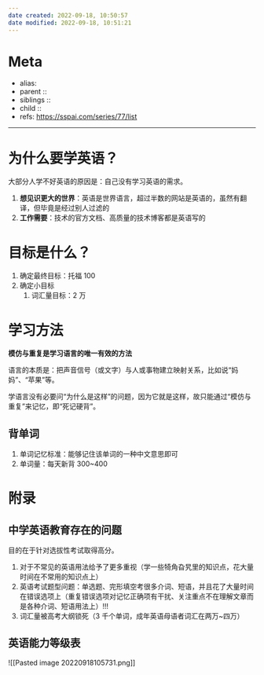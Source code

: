 ```yaml
---
date created: 2022-09-18, 10:50:57
date modified: 2022-09-18, 10:51:21
---
```


# Meta

- alias:
- parent ::
- siblings ::
- child ::
- refs: https://sspai.com/series/77/list

---

# 为什么要学英语？

大部分人学不好英语的原因是：自己没有学习英语的需求。

1. **想见识更大的世界**：英语是世界语言，超过半数的网站是英语的，虽然有翻译，但毕竟是经过别人过滤的
2. **工作需要**：技术的官方文档、高质量的技术博客都是英语写的

# 目标是什么？

1. 确定最终目标：托福 100
2. 确定小目标
    1. 词汇量目标：2 万

# 学习方法

**模仿与重复是学习语言的唯一有效的方法**

语言的本质是：把声音信号（或文字）与人或事物建立映射关系，比如说“妈妈”、“苹果”等。

学语言没有必要问“为什么是这样”的问题，因为它就是这样，故只能通过“模仿与重复”来记忆，即“死记硬背”。

## 背单词

1. 单词记忆标准：能够记住该单词的一种中文意思即可
2. 单词量：每天新背 300~400





# 附录

## 中学英语教育存在的问题

目的在于针对选拔性考试取得高分。

1. 对于不常见的英语用法给予了更多重视（学一些犄角旮旯里的知识点，花大量时间在不常用的知识点上）
2. 英语考试题型问题：单选题、完形填空考很多介词、短语，并且花了大量时间在错误选项上（重复错误选项对记忆正确项有干扰、关注重点不在理解文章而是各种介词、短语用法上）!!!
3. 词汇量被高考大纲锁死（3 千个单词，成年英语母语者词汇在两万~四万）

## 英语能力等级表
![[Pasted image 20220918105731.png]]
